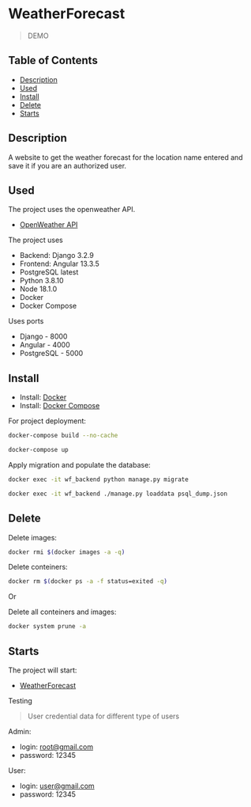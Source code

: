 # WeatherForecast 

> DEMO 


## Table of Contents

- [Description](#description)
- [Used](#used)
- [Install](#install)
- [Delete](#delete)
- [Starts](#starts)


## Description

A website to get the weather forecast for the location name entered 
and save it if you are an authorized user.


## Used

The project uses the openweather API.
- [OpenWeather API](https://openweathermap.org/api)

The project uses
* Backend: Django 3.2.9
* Frontend: Angular 13.3.5
* PostgreSQL latest
* Python 3.8.10
* Node 18.1.0
* Docker
* Docker Compose

Uses ports
* Django      - 8000 
* Angular     - 4000 
* PostgreSQL  - 5000


## Install 

- Install: [Docker](https://docs.docker.com/engine/install/)
- Install: [Docker Compose](https://docs.docker.com/compose/install/)

For project deployment:
```sh
docker-compose build --no-cache
```
```sh
docker-compose up
```   

Apply migration and populate the database:
```sh
docker exec -it wf_backend python manage.py migrate
```
```sh
docker exec -it wf_backend ./manage.py loaddata psql_dump.json
```


## Delete 

Delete images:
```sh
docker rmi $(docker images -a -q)
```

Delete conteiners:
```sh
docker rm $(docker ps -a -f status=exited -q)
```

Or

Delete all conteiners and images:
```sh
docker system prune -a
``` 


## Starts

The project will start:
- [WeatherForecast](http://localhost:4000/)

Testing
> User credential data for different type of users

Admin:
* login:    root@gmail.com
* password: 12345

User:
* login:    user@gmail.com
* password: 12345

